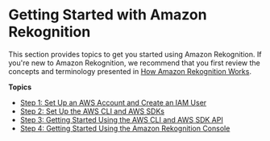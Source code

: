 # Getting Started with Amazon Rekognition<a name="getting-started"></a>

This section provides topics to get you started using Amazon Rekognition\. If you're new to Amazon Rekognition, we recommend that you first review the concepts and terminology presented in [How Amazon Rekognition Works](how-it-works.md)\. 

**Topics**
+ [Step 1: Set Up an AWS Account and Create an IAM User](setting-up.md)
+ [Step 2: Set Up the AWS CLI and AWS SDKs](setup-awscli-sdk.md)
+ [Step 3: Getting Started Using the AWS CLI and AWS SDK API](get-started-exercise.md)
+ [Step 4: Getting Started Using the Amazon Rekognition Console](getting-started-console.md)